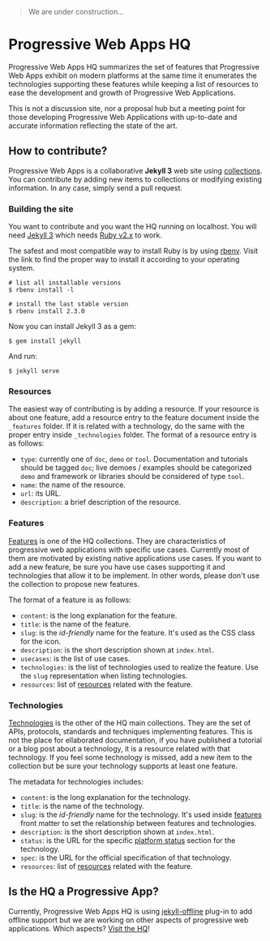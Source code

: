 > We are under construction&hellip;

# Progressive Web Apps HQ
Progressive Web Apps HQ summarizes the set of features that Progressive Web Apps exhibit on modern platforms at the same time it enumerates the technologies supporting these features while keeping a list of resources to ease the development and growth of Progressive Web Applications.

This is not a discussion site, nor a proposal hub but a meeting point for those developing Progressive Web Applications with up-to-date and accurate information reflecting the state of the art.

## How to contribute?
Progressive Web Apps is a collaborative **Jekyll 3** web site using [collections](http://jekyllrb.com/docs/collections/). You can contribute by adding new items to collections or modifying existing information. In any case, simply send a pull request.

### Building the site
You want to contribute and you want the HQ running on localhost. You will need [Jekyll 3](http://jekyllrb.com/docs/installation/#install-with-rubygems) which needs [Ruby v2.x](https://www.ruby-lang.org/) to work.

The safest and most compatible way to install Ruby is by using [rbenv](https://github.com/rbenv/rbenv#installation). Visit the link to find the proper way to install it according to your operating system.
```
# list all installable versions
$ rbenv install -l

# install the last stable version
$ rbenv install 2.3.0
```

Now you can install Jekyll 3 as a gem:
```
$ gem install jekyll
```

And run:
```
$ jekyll serve
```

### Resources
The easiest way of contributing is by adding a resource. If your resource is about one feature, add a resource entry to the feature document inside the `_features` folder. If it is related with a technology, do the same with the proper entry inside `_technologies` folder. The format of a resource entry is as follows:
  * `type`: currently one of `doc`, `demo` or `tool`. Documentation and tutorials should be tagged `doc`; live demoes / examples should be categorized `demo` and framework or libraries should be considered of type `tool`.
  * `name`: the name of the resource.
  * `url`: its URL.
  * `description`: a brief description of the resource.

### Features
[Features](https://github.com/mozilla/progressive-apps-hq/tree/gh-pages/_features) is one of the HQ collections. They are characteristics of progressive web applications with specific use cases. Currently most of them are motivated by existing native applications use cases. If you want to add a new feature, be sure you have use cases supporting it and technologies that allow it to be implement. In other words, please don't use the collection to propose new features.

The format of a feature is as follows:
  * `content`: is the long explanation for the feature.
  * `title`: is the name of the feature.
  * `slug`: is the _id-friendly_ name for the feature. It's used as the CSS class for the icon.
  * `description`: is the short description shown at `index.html`.
  * `usecases`: is the list of use cases.
  * `technologies`: is the list of technologies used to realize the feature. Use the `slug` representation when listing technologies.
  * `resources`: list of [resources](#resources) related with the feature.

### Technologies
[Technologies](https://github.com/mozilla/progressive-apps-hq/tree/gh-pages/_technologies) is the other of the HQ main collections. They are the set of APIs, protocols, standards and techniques implementing features. This is not the place for ellaborated documentation, if you have published a tutorial or a blog post about a technology, it is a resource related with that technology. If you feel some technology is missed, add a new item to the collection but be sure your technology supports at least one feature.

The metadata for technologies includes:
  * `content`: is the long explanation for the technology.
  * `title`: is the name of the technology.
  * `slug`: is the _id-friendly_ name for the technology. It's used inside [features](#features) front matter to set the relationship between features and technologies.
  * `description`: is the short description shown at `index.html`.
  * `status`: is the URL for the specific [platform status]() section for the technology.
  * `spec`: is the URL for the official specification of that technology.
  * `resources`: list of [resources](#resources) related with the feature.
  
## Is the HQ a Progressive App?
Currently, Progressive Web Apps HQ is using [jekyll-offline](https://github.com/mozilla/jekyll-offline) plug-in to add offline support but we are working on other aspects of progressive web applications. Which aspects? [Visit the HQ](http://mozilla.github.io/progressive-apps-hq/)!
